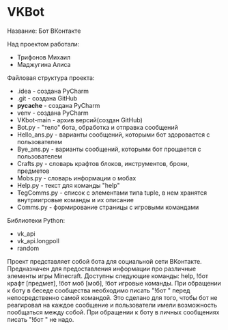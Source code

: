 # VKBot
Название: Бот ВКонтакте

Над проектом работали:
- Трифонов Михаил
- Маджугина Алиса

Файловая структура проекта:
- .idea - создана PyCharm
- .git - создана GitHub
- __pycache__ - создана PyCharm
- venv - создана PyCharm
- VKbot-main - архив версий(создан GitHub)
- Bot.py - "тело" бота, обработка и отправка сообщений
- Hello_ans.py - варианты сообщений, которыми бот здоровается с пользователем
- Bye_ans.py - варианты сообщений, которыми бот прощается с пользователем
- Crafts.py - словарь крафтов блоков, инструментов, брони, предметов
- Mobs.py - словарь информации о мобах
- Help.py - текст для команды "help"
- TegComms.py - список с элементами типа tuple, в нем хранятся внутриигровые команды и их описание
- Comms.py - формирование страницы с игровыми командами

Библиотеки Python:
- vk_api
- vk_api.longpoll
- random

Проект представляет собой бота для социальной сети ВКонтакте.
Предназначен для предоставления информации про различные элементы игры Minecraft. Доступны следующие команды: help, !бот крафт [предмет], !бот моб [моб], !бот игровые команды.
При обращении к боту в беседе сообщества необходимо писать "!бот " перед непосредственно самой командой. Это сделано для того, чтобы бот не реагировал на каждое сообщение и пользователи имели возможность пообщаться между собой. При обращении к боту в личных сообщениях писать "!бот " не надо.

